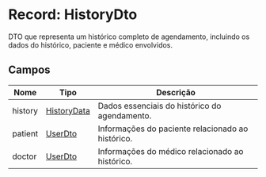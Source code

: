 <h1>Record: HistoryDto</h1>
<p>DTO que representa um histórico completo de agendamento, incluindo os dados do histórico, paciente e médico envolvidos.</p>

<h2>Campos</h2>
<table>
  <thead>
    <tr>
      <th>Nome</th>
      <th>Tipo</th>
      <th>Descrição</th>
    </tr>
  </thead>
  <tbody>
    <tr>
      <td>history</td>
      <td><a href="https://github.com/EricksonLOOP/DoctorProject/blob/main/backend/src/main/java/org/edev/doctorappbackend/Doc/ModulesDoc/HistoryDoc/HistoryDataDoc.md">HistoryData</a></td>
      <td>Dados essenciais do histórico do agendamento.</td>
    </tr>
    <tr>
      <td>patient</td>
      <td><a href="https://github.com/EricksonLOOP/DoctorProject/blob/main/backend/src/main/java/org/edev/doctorappbackend/Doc/ModulesDoc/UserDoc/UserDtoDoc.md">UserDto</a></td>
      <td>Informações do paciente relacionado ao histórico.</td>
    </tr>
    <tr>
      <td>doctor</td>
      <td><a href="https://github.com/EricksonLOOP/DoctorProject/blob/main/backend/src/main/java/org/edev/doctorappbackend/Doc/ModulesDoc/UserDoc/UserDtoDoc.md">UserDto</a></td>
      <td>Informações do médico relacionado ao histórico.</td>
    </tr>
  </tbody>
</table>
